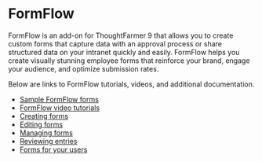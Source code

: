 # FormFlow

FormFlow is an add-on for ThoughtFarmer 9 that allows you to create custom forms that capture data with an approval process or share structured data on your intranet quickly and easily. FormFlow helps you create visually stunning employee forms that reinforce your brand, engage your audience, and optimize submission rates.

Below are links to FormFlow tutorials, videos, and additional documentation.

* [Sample FormFlow forms](https://community.thoughtfarmer.com/content/106431/formflow-examples)
* [FormFlow video tutorials](formflow-video-tutorials/)
* [Creating forms](creating-forms/)
* [Editing forms](editing-forms/)
* [Managing forms](managing-forms/)
* [Reviewing entries](reviewing-entries/)
* [Forms for your users](forms-for-your-users/)

  
 



